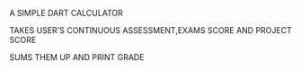 A SIMPLE DART CALCULATOR

TAKES USER'S CONTINUOUS ASSESSMENT,EXAMS SCORE AND PROJECT SCORE

SUMS THEM UP AND PRINT GRADE
